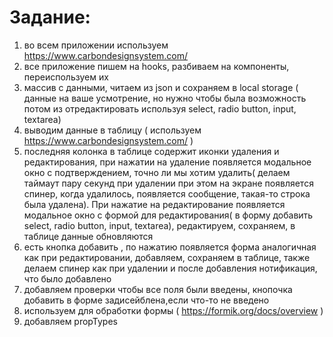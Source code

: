 # Задание:

1. во всем приложении используем https://www.carbondesignsystem.com/
2. все приложение пишем на hooks, разбиваем на компоненты, переиспользуем их
3. массив с данными, читаем из json и сохраняем в local storage ( данные на ваше усмотрение, но нужно чтобы была возможность потом из отредактировать используя select, radio button, input, textarea)
4. выводим данные в таблицу ( используем https://www.carbondesignsystem.com/ )
5. последняя колонка в таблице содержит иконки удаления и редактирования, при нажатии на удаление появляется модальное окно с подтверждением, точно ли мы хотим удалить( делаем таймаут пару секунд при удалении при этом на экране появляется спинер, когда удалилось, появляется сообщение, такая-то строка была удалена). При нажатие на редактирование появляется модальное окно с формой для редактирования( в форму добавить select, radio button, input, textarea), редактируем, сохраняем, в таблице данные обновляются
6. есть кнопка добавить , по нажатию появляется форма аналогичная как при редактировании, добавляем, сохраняем в таблице, также делаем спинер как при удалении и после добавления нотификация, что было добавлено
7. добавляем проверки чтобы все поля были введены, кнопочка добавить в форме задисейблена,если что-то не введено
8. используем для обработки формы ( https://formik.org/docs/overview )
9. добавляем propTypes

